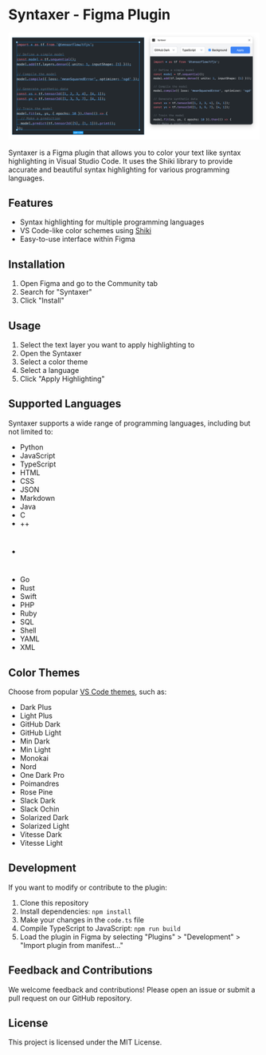 # Syntaxer - Figma Plugin

![Syntaxer Plugin](syntaxer.png)

Syntaxer is a Figma plugin that allows you to color your text like syntax highlighting in Visual Studio Code. It uses the Shiki library to provide accurate and beautiful syntax highlighting for various programming languages.

## Features

- Syntax highlighting for multiple programming languages
- VS Code-like color schemes using [Shiki](https://shiki.style)
- Easy-to-use interface within Figma

## Installation

1. Open Figma and go to the Community tab
2. Search for "Syntaxer"
3. Click "Install"

## Usage

1. Select the text layer you want to apply highlighting to
2. Open the Syntaxer
3. Select a color theme
4. Select a language
5. Click "Apply Highlighting"

## Supported Languages

Syntaxer supports a wide range of programming languages, including but not limited to:

- Python
- JavaScript
- TypeScript
- HTML
- CSS
- JSON
- Markdown
- Java
- C
- ++
- #
- Go
- Rust
- Swift
- PHP
- Ruby
- SQL
- Shell
- YAML
- XML

## Color Themes

Choose from popular [VS Code themes](https://shiki.style/themes), such as:

- Dark Plus
- Light Plus
- GitHub Dark
- GitHub Light
- Min Dark
- Min Light
- Monokai
- Nord
- One Dark Pro
- Poimandres
- Rose Pine
- Slack Dark
- Slack Ochin
- Solarized Dark
- Solarized Light
- Vitesse Dark
- Vitesse Light

## Development

If you want to modify or contribute to the plugin:

1. Clone this repository
2. Install dependencies: `npm install`
3. Make your changes in the `code.ts` file
4. Compile TypeScript to JavaScript: `npm run build`
5. Load the plugin in Figma by selecting "Plugins" > "Development" > "Import plugin from manifest..."

## Feedback and Contributions

We welcome feedback and contributions! Please open an issue or submit a pull request on our GitHub repository.

## License

This project is licensed under the MIT License.
